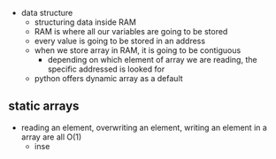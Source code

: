- data structure
	- structuring data inside RAM
	- RAM is where all our variables are going to be stored
	- every value is going to be stored in an address
	- when we store array in RAM, it is going to be contiguous
		- depending on which element of array we are reading, the specific addressed is looked for
	- python offers dynamic array as a default
## static arrays
- reading an element, overwriting an element, writing an element in a array are all O(1)
	- inse